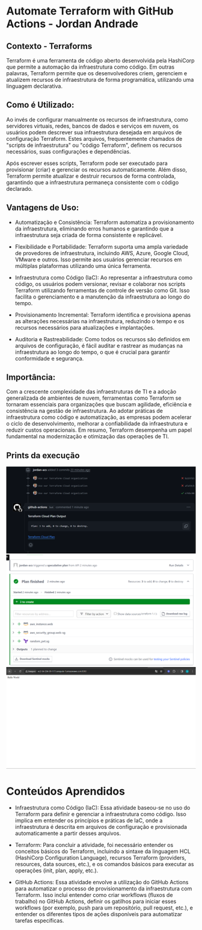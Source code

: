 # Automate Terraform with GitHub Actions - Jordan Andrade

## Contexto - Terraforms

Terraform é uma ferramenta de código aberto desenvolvida pela HashiCorp que permite a automação da infraestrutura como código. Em outras palavras, Terraform permite que os desenvolvedores criem, gerenciem e atualizem recursos de infraestrutura de forma programática, utilizando uma linguagem declarativa.

## Como é Utilizado:

Ao invés de configurar manualmente os recursos de infraestrutura, como servidores virtuais, redes, bancos de dados e serviços em nuvem, os usuários podem descrever sua infraestrutura desejada em arquivos de configuração Terraform. Estes arquivos, frequentemente chamados de "scripts de infraestrutura" ou "código Terraform", definem os recursos necessários, suas configurações e dependências.

Após escrever esses scripts, Terraform pode ser executado para provisionar (criar) e gerenciar os recursos automaticamente. Além disso, Terraform permite atualizar e destruir recursos de forma controlada, garantindo que a infraestrutura permaneça consistente com o código declarado.

## Vantagens de Uso:

* Automatização e Consistência: Terraform automatiza a provisionamento da infraestrutura, eliminando erros humanos e garantindo que a infraestrutura seja criada de forma consistente e replicável.

* Flexibilidade e Portabilidade: Terraform suporta uma ampla variedade de provedores de infraestrutura, incluindo AWS, Azure, Google Cloud, VMware e outros. Isso permite aos usuários gerenciar recursos em múltiplas plataformas utilizando uma única ferramenta.

* Infraestrutura como Código (IaC): Ao representar a infraestrutura como código, os usuários podem versionar, revisar e colaborar nos scripts Terraform utilizando ferramentas de controle de versão como Git. Isso facilita o gerenciamento e a manutenção da infraestrutura ao longo do tempo.

* Provisionamento Incremental: Terraform identifica e provisiona apenas as alterações necessárias na infraestrutura, reduzindo o tempo e os recursos necessários para atualizações e implantações.

* Auditoria e Rastreabilidade: Como todos os recursos são definidos em arquivos de configuração, é fácil auditar e rastrear as mudanças na infraestrutura ao longo do tempo, o que é crucial para garantir conformidade e segurança.

## Importância:

Com a crescente complexidade das infraestruturas de TI e a adoção generalizada de ambientes de nuvem, ferramentas como Terraform se tornaram essenciais para organizações que buscam agilidade, eficiência e consistência na gestão de infraestrutura. Ao adotar práticas de infraestrutura como código e automatização, as empresas podem acelerar o ciclo de desenvolvimento, melhorar a confiabilidade da infraestrutura e reduzir custos operacionais. Em resumo, Terraform desempenha um papel fundamental na modernização e otimização das operações de TI.

## Prints da execução

<img src="./assets/print1.png">
<img src="./assets/print2.png">
<img src="./assets/print3.png">

# Conteúdos Aprendidos

* Infraestrutura como Código (IaC): Essa atividade baseou-se no uso do Terraform para definir e gerenciar a infraestrutura como código. Isso implica em entender os princípios e práticas de IaC, onde a infraestrutura é descrita em arquivos de configuração e provisionada automaticamente a partir desses arquivos.

* Terraform: Para concluir a atividade, foi necessário entender os conceitos básicos do Terraform, incluindo a sintaxe da linguagem HCL (HashiCorp Configuration Language), recursos Terraform (providers, resources, data sources, etc.), e os comandos básicos para executar as operações (init, plan, apply, etc.).

* GitHub Actions: Essa atividade envolve a utilização do GitHub Actions para automatizar o processo de provisionamento da infraestrutura com Terraform. Isso inclui entender como criar workflows (fluxos de trabalho) no GitHub Actions, definir os gatilhos para iniciar esses workflows (por exemplo, push para um repositório, pull request, etc.), e entender os diferentes tipos de ações disponíveis para automatizar tarefas específicas.

